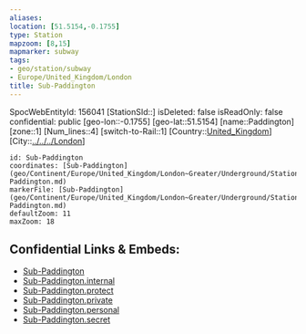 ```yaml
---
aliases: 
location: [51.5154,-0.1755]
type: Station 
mapzoom: [8,15] 
mapmarker: subway 
tags:
- geo/station/subway
- Europe/United_Kingdom/London
title: Sub-Paddington
---
```

SpocWebEntityId: 156041
[StationSId::]
isDeleted: false
isReadOnly: false
confidential: public
[geo-lon::-0.1755]
[geo-lat::51.5154]
[name::Paddington]
[zone::1]
[Num_lines::4]
[switch-to-Rail::1]
[Country::[United_Kingdom](geo/Continent/Europe/United_Kingdom.md)]
[City::[../../../London](../../../London)]


```leaflet
id: Sub-Paddington
coordinates: [Sub-Paddington](geo/Continent/Europe/United_Kingdom/London~Greater/Underground/Station/Sub-Paddington.md)
markerFile: [Sub-Paddington](geo/Continent/Europe/United_Kingdom/London~Greater/Underground/Station/Sub-Paddington.md)
defaultZoom: 11 
maxZoom: 18
```


## Confidential Links & Embeds: 
- [Sub-Paddington](../../../../../../../../_public/geo/Continent/Europe/United_Kingdom/London~Greater/Underground/Station/Sub-Paddington.md) 
- [Sub-Paddington.internal](../../../../../../../../_internal/geo/Continent/Europe/United_Kingdom/London~Greater/Underground/Station/Sub-Paddington.internal.md) 
- [Sub-Paddington.protect](../../../../../../../../_protect/geo/Continent/Europe/United_Kingdom/London~Greater/Underground/Station/Sub-Paddington.protect.md) 
- [Sub-Paddington.private](../../../../../../../../_private/geo/Continent/Europe/United_Kingdom/London~Greater/Underground/Station/Sub-Paddington.private.md) 
- [Sub-Paddington.personal](../../../../../../../../_personal/geo/Continent/Europe/United_Kingdom/London~Greater/Underground/Station/Sub-Paddington.personal.md) 
- [Sub-Paddington.secret](../../../../../../../../_secret/geo/Continent/Europe/United_Kingdom/London~Greater/Underground/Station/Sub-Paddington.secret.md) 
